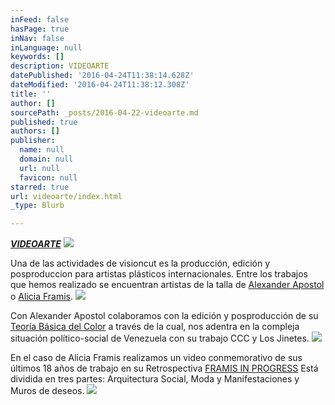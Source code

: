 ```yaml
---
inFeed: false
hasPage: true
inNav: false
inLanguage: null
keywords: []
description: VIDEOARTE
datePublished: '2016-04-24T11:38:14.628Z'
dateModified: '2016-04-24T11:38:12.308Z'
title: ''
author: []
sourcePath: _posts/2016-04-22-videoarte.md
published: true
authors: []
publisher:
  name: null
  domain: null
  url: null
  favicon: null
starred: true
url: videoarte/index.html
_type: Blurb

---
```

**_[VIDEOARTE][0]_**
![](https://the-grid-user-content.s3-us-west-2.amazonaws.com/a6d4eea4-620b-47f8-8e54-80885702393f.png)

Una de las actividades de visioncut es la producción, edición y posproduccion para artistas plásticos internacionales. Entre los trabajos que hemos realizado se encuentran artistas de la talla de [Alexander Apostol][1] o [Alicia Framis][2].
![](https://the-grid-user-content.s3-us-west-2.amazonaws.com/3e3c4327-5123-40e6-88ea-84392175338b.png)

Con Alexander Apostol colaboramos con la edición y posproducción de su [Teoría Básica del Color][3] a través de la cual, nos adentra en la compleja situación político-social de Venezuela con su trabajo CCC y Los Jinetes.
![](https://the-grid-user-content.s3-us-west-2.amazonaws.com/18c49203-d720-42e6-b92f-41032e6b0b64.png)

En el caso de Alicia Framis realizamos un video conmemorativo de sus últimos 18 años de trabajo en su Retrospectiva [FRAMIS IN PROGRESS][4] Está dividida en tres partes: Arquitectura Social, Moda y Manifestaciones y Muros de deseos.
![](https://the-grid-user-content.s3-us-west-2.amazonaws.com/15285524-7db1-46aa-af7d-64a32cc2ea83.png)

[0]: https://vimeopro.com/visioncut/videoarte/
[1]: http://www.alexanderapostol.com/
[2]: http://www.aliciaframis.com/
[3]: https://vimeopro.com/visioncut/alexanderapostol
[4]: https://vimeopro.com/visioncut/alicia-framis